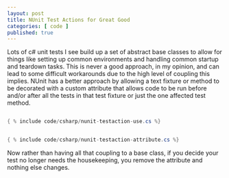 ```yaml
---
layout: post
title: NUnit Test Actions for Great Good
categories: [ code ]
published: true
---
```


Lots of c# unit tests I see build up a set of abstract base classes to allow for things like setting up common environments and handling 
common startup and teardown tasks. This is never a good approach, in my opinion, and can lead to some difficult workarounds due to the 
high level of coupling this implies. NUnit has a better approach by allowing a text fixture or method to be decorated with a custom 
attribute that allows code to be run before and/or after all the tests in that test fixture or just the one affected test method. 

~~~cs 

{ % include code/csharp/nunit-testaction-use.cs %}

~~~

~~~cs 

{ % include code/csharp/nunit-testaction-attribute.cs %}

~~~

Now rather than having all that coupling to a base class, if you decide your test no longer needs the housekeeping, you remove the attribute 
and nothing else changes.

